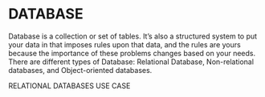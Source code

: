 # DATABASE

Database is a collection or set of tables. It’s also a structured system to put your data in that imposes rules upon that data, and the rules are yours because the importance of these problems changes based on your needs. There are different types of Database: Relational Database, Non-relational databases, and Object-oriented databases.

RELATIONAL DATABASES USE CASE

